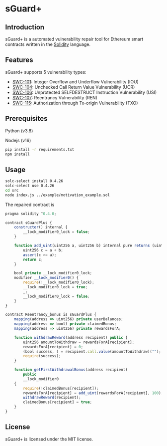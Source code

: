 # sGuard+
## Introduction
sGuard+ is a automated vulnerability repair tool for Ethereum smart contracts written in the <a  href ="https://github.com/ethereum/solidity">Solidity</a> language.

## Features
sGuard+ supports 5 vulnerability types:
- <a  href ="https://swcregistry.io/docs/SWC-101">SWC-101</a>: Integer Overflow and Underflow Vulnerability (IOU)
- <a  href ="https://swcregistry.io/docs/SWC-104">SWC-104</a>: Unchecked Call Return Value Vulnerability (UCR)
- <a  href ="https://swcregistry.io/docs/SWC-106">SWC-106</a>: Unprotected SELFDESTRUCT Instruction Vulnerability (USI)
- <a  href ="https://swcregistry.io/docs/SWC-107">SWC-107</a>: Reentrancy Vulnerability (REN)
- <a  href ="https://swcregistry.io/docs/SWC-115">SWC-115</a>: Authorization through Tx-origin Vulnerability (TXO)


<!-- ## Docker
Use the --- docker image.
```bash
docker pull ---
```
To share a directory in the container:
```bash
docker run -it -v ---
``` -->

<!-- ## Install -->
## Prerequisites
Python (v3.8)

Nodejs (v16)

```bash
pip install -r requirements.txt
npm install
```

## Usage
```bash
solc-select install 0.4.26
solc-select use 0.4.26
cd src
node index.js ../example/motivation_example.sol
```
The repaired contract is 
```javascript
pragma solidity ^0.4.0;

contract sGuardPlus {
    constructor() internal {
        __lock_modifier0_lock = false;
    }

    function add_uint(uint256 a, uint256 b) internal pure returns (uint256) {
        uint256 c = a + b;
        assert(c >= a);
        return c;
    }

    bool private __lock_modifier0_lock;
    modifier __lock_modifier0() {
        require(!__lock_modifier0_lock);
        __lock_modifier0_lock = true;
        _;
        __lock_modifier0_lock = false;
    }
}

contract Reentrancy_bonus is sGuardPlus {
    mapping(address => uint256) private userBalances;
    mapping(address => bool) private claimedBonus;
    mapping(address => uint256) private rewardsForA;

    function withdrawReward(address recipient) public {
        uint256 amountToWithdraw = rewardsForA[recipient];
        rewardsForA[recipient] = 0;
        (bool success, ) = recipient.call.value(amountToWithdraw)("");
        require(success);
    }

    function getFirstWithdrawalBonus(address recipient)
        public
        __lock_modifier0
    {
        require(!claimedBonus[recipient]);
        rewardsForA[recipient] = add_uint(rewardsForA[recipient], 100);
        withdrawReward(recipient);
        claimedBonus[recipient] = true;
    }
}

```

## License
sGuard+ is licensed under the MIT license.

